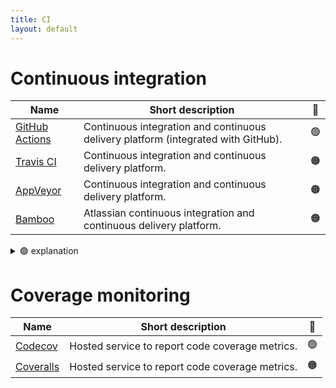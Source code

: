 ```yaml
---
title: CI
layout: default
---
```


# Continuous integration

| Name     | Short description | 🚦 |
| -------- | ------------------| :--: |
| [GitHub Actions](https://docs.github.com/en/actions) | Continuous integration and continuous delivery platform (integrated with GitHub). | 🟢 |
| [Travis CI](https://docs.travis-ci.com/) | Continuous integration and continuous delivery platform. | 🟠 |
| [AppVeyor](https://www.appveyor.com/docs/) | Continuous integration and continuous delivery platform. | 🟠 |
| [Bamboo](https://confluence.atlassian.com/bamboo/bamboo-documentation-289276551.html) | Atlassian continuous integration and continuous delivery platform. | 🟠 |

<details>
<summary> 🟢 explanation</summary>
We have many projects using github CI, it's both convenient and works well. It's become the standard.
</details>

# Coverage monitoring

| Name     | Short description | 🚦 |
| -------- | ------------------| :--: |
| [Codecov](https://docs.codecov.com/docs) | Hosted service to report code coverage metrics. | 🟢 |
| [Coveralls](https://docs.coveralls.io/) | Hosted service to report code coverage metrics. | 🟠 |
